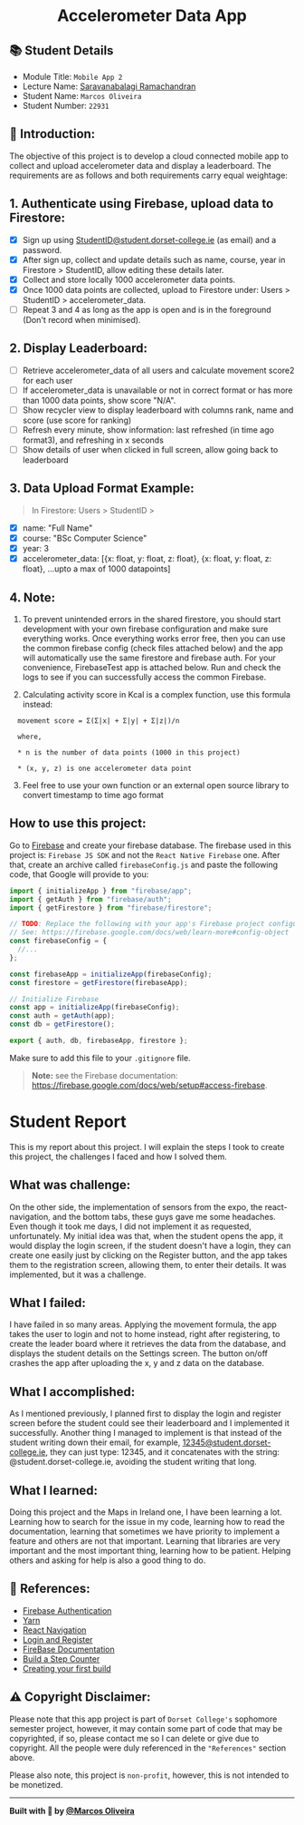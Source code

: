 <p align="center">
  <h1 align="center">Accelerometer Data App</h1>
</p>

## 📚 Student Details 
- Module Title: `Mobile App 2`
- Lecture Name: [Saravanabalagi Ramachandran](https://github.com/saravanabalagi) 
- Student Name: `Marcos Oliveira`
- Student Number: `22931`

## 📝 Introduction:
The objective of this project is to develop a cloud connected mobile app to collect and upload accelerometer data and display a leaderboard. The requirements are as follows and both requirements carry equal weightage:

## 1. Authenticate using Firebase, upload data to Firestore:
- [x] Sign up using StudentID@student.dorset-college.ie (as email) and a password.
- [x] After sign up, collect and update details such as name, course, year in Firestore > StudentID, allow editing these details later.
- [x] Collect and store locally 1000 accelerometer data points.
- [x] Once 1000 data points are collected, upload to Firestore under: Users > StudentID > accelerometer_data.
- [ ] Repeat 3 and 4 as long as the app is open and is in the foreground (Don't record when minimised).

## 2. Display Leaderboard:
- [ ] Retrieve accelerometer_data of all users and calculate movement score2 for each user
- [ ] If accelerometer_data is unavailable or not in correct format or has more than 1000 data points, show score "N/A".
- [ ] Show recycler view to display leaderboard with columns rank, name and score (use score for ranking)
- [ ] Refresh every minute, show information: last refreshed (in time ago format3), and refreshing in x seconds
- [ ] Show details of user when clicked in full screen, allow going back to leaderboard

## 3. Data Upload Format Example:
> In Firestore: Users > StudentID >
- [x] name: "Full Name"
- [x] course: "BSc Computer Science" 
- [x] year: 3
- [x] accelerometer_data: [{x: float, y: float, z: float}, {x: float, y: float, z: float}, ...upto a max of 1000 datapoints]

## 4. Note:
1. To prevent unintended errors in the shared firestore, you should start development with your own firebase configuration and make sure everything works. Once everything works error free, then you can use the common firebase config (check files attached below) and the app will automatically use the same firestore and firebase auth. For your convenience, FirebaseTest app is attached below. Run and check the logs to see if you can successfully access the common Firebase.

2. Calculating activity score in Kcal is a complex function, use this formula instead:
```
  movement score = Σ(Σ|x| + Σ|y| + Σ|z|)/n

  where,

  * n is the number of data points (1000 in this project)

  * (x, y, z) is one accelerometer data point
```

3. Feel free to use your own function or an external open source library to convert timestamp to time ago format


## How to use this project:
Go to [Firebase](https://firebase.google.com) and create your firebase database. The firebase used in this project is: `Firebase JS SDK` and not the `React Native Firebase` one. After that, create an archive called `firebaseConfig.js` and paste the following code, that Google will provide to you:

```javascript
import { initializeApp } from "firebase/app";
import { getAuth } from "firebase/auth";
import { getFirestore } from "firebase/firestore";

// TODO: Replace the following with your app's Firebase project configuration
// See: https://firebase.google.com/docs/web/learn-more#config-object
const firebaseConfig = {
  //...
};

const firebaseApp = initializeApp(firebaseConfig);
const firestore = getFirestore(firebaseApp);

// Initialize Firebase
const app = initializeApp(firebaseConfig);
const auth = getAuth(app);
const db = getFirestore();

export { auth, db, firebaseApp, firestore };
```
Make sure to add this file to your `.gitignore` file.
> **Note:** see the Firebase documentation: https://firebase.google.com/docs/web/setup#access-firebase.


# Student Report
This is my report about this project. I will explain the steps I took to create this project, the challenges I faced and how I solved them.

## What was challenge:
On the other side, the implementation of sensors from the expo, the react-navigation, and
the bottom tabs, these guys gave me some headaches. Even though it took me days, I did
not implement it as requested, unfortunately. My initial idea was that, when the student
opens the app, it would display the login screen, if the student doesn't have a login, they
can create one easily just by clicking on the Register button, and the app takes them to the
registration screen, allowing them, to enter their details. It was implemented, but it was a
challenge.

## What I failed:
I have failed in so many areas. Applying the movement formula, the app takes the user to
login and not to home instead, right after registering, to create the leader board where it
retrieves the data from the database, and displays the student details on the Settings
screen. The button on/off crashes the app after uploading the x, y and z data on the
database.

## What I accomplished:
As I mentioned previously, I planned first to display the login and register screen before the
student could see their leaderboard and I implemented it successfully. Another thing I
managed to implement is that instead of the student writing down their email, for example,
12345@student.dorset-college.ie, they can just type: 12345, and it concatenates with the
string: @student.dorset-college.ie, avoiding the student writing that long.

## What I learned:
Doing this project and the Maps in Ireland one, I have been learning a lot. Learning how to
search for the issue in my code, learning how to read the documentation, learning that
sometimes we have priority to implement a feature and others are not that important.
Learning that libraries are very important and the most important thing, learning how to be
patient. Helping others and asking for help is also a good thing to do.


## 🤝 References:
- [Firebase Authentication](https://docs.expo.dev/guides/using-firebase/#using-firebase-js-sdk)
- [Yarn](https://yarnpkg.com/)
- [React Navigation](https://reactnavigation.org/docs/getting-started/)
- [Login and Register](https://www.youtube.com/watch?v=ql4J6SpLXZA)
- [FireBase Documentation](https://firebase.google.com/docs/auth/web/start)
- [Build a Step Counter](https://www.youtube.com/watch?v=RaSyX6COTDk)
- [Creating your first build](https://docs.expo.dev/build/setup/)

## ⚠️ Copyright Disclaimer:
Please note that this app project is part of `Dorset College's` sophomore semester project, however, it may contain some part of code that may be copyrighted, if so, please contact me so I can delete or give due to copyright. All the people were duly referenced in the `"References"` section above.

Please also note, this project is `non-profit`, however, this is not intended to be monetized.

---

<strong>Built with 💙 by [@Marcos Oliveira](https://www.linkedin.com/in/pgmarcosoliveira/)</strong>